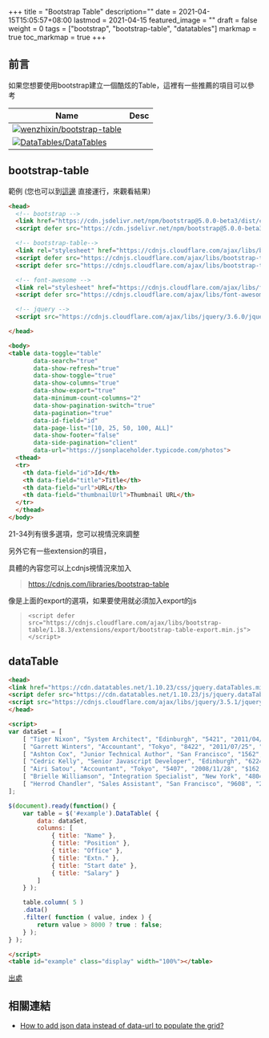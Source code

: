+++
title = "Bootstrap Table"
description=""
date = 2021-04-15T15:05:57+08:00
lastmod = 2021-04-15
featured_image = ""
draft = false
weight = 0
tags = ["bootstrap", "bootstrap-table", "datatables"]
markmap = true
toc_markmap = true
+++

## 前言

如果您想要使用bootstrap建立一個酷炫的Table，這裡有一些推薦的項目可以參考

| Name | Desc |
| ---- | ---- |
[![wenzhixin/bootstrap-table](https://github-readme-stats.vercel.app/api/pin?username=wenzhixin&repo=bootstrap-table)](https://github.com/wenzhixin/bootstrap-table) |
[![DataTables/DataTables](https://github-readme-stats.vercel.app/api/pin?username=DataTables&repo=DataTables)](https://github.com/DataTables/DataTables) |

## bootstrap-table

範例 (您也可以到[這邊](https://stackoverflow.com/a/45938210) 直接運行，來觀看結果)

```html {linenos=inline, hl_lines=["21-34"]}
<head>
  <!-- bootstrap -->
  <link href="https://cdn.jsdelivr.net/npm/bootstrap@5.0.0-beta3/dist/css/bootstrap.min.css" rel="stylesheet" integrity="sha384-eOJMYsd53ii+scO/bJGFsiCZc+5NDVN2yr8+0RDqr0Ql0h+rP48ckxlpbzKgwra6" crossorigin="anonymous">
  <script defer src="https://cdn.jsdelivr.net/npm/bootstrap@5.0.0-beta3/dist/js/bootstrap.bundle.min.js" integrity="sha384-JEW9xMcG8R+pH31jmWH6WWP0WintQrMb4s7ZOdauHnUtxwoG2vI5DkLtS3qm9Ekf" crossorigin="anonymous"></script>

  <!-- bootstrap-table-->
  <link rel="stylesheet" href="https://cdnjs.cloudflare.com/ajax/libs/bootstrap-table/1.18.3/bootstrap-table.min.css" integrity="sha512-5RNDl2gYvm6wpoVAU4J2+cMGZQeE2o4/AksK/bi355p/C31aRibC93EYxXczXq3ja2PJj60uifzcocu2Ca2FBg==" crossorigin="anonymous" />
  <script defer src="https://cdnjs.cloudflare.com/ajax/libs/bootstrap-table/1.18.3/bootstrap-table.min.js" integrity="sha512-Wm00XTqNHcGqQgiDlZVpK4QIhO2MmMJfzNJfh8wwbBC9BR0FtdJwPqDhEYy8jCfKEhWWZe/LDB6FwY7YE9QhMg==" crossorigin="anonymous"></script>
  <script defer src="https://cdnjs.cloudflare.com/ajax/libs/bootstrap-table/1.18.3/extensions/export/bootstrap-table-export.min.js" integrity="sha512-cAMZL39BuY4jWHUkLWRS+TlHzd/riowdz6RNNVI6CdKRQw1p1rDn8n34lu6pricfL0i8YXeWQIDF5Xa/HBVLRg==" crossorigin="anonymous"></script>

  <!-- font-awesome -->
  <link rel="stylesheet" href="https://cdnjs.cloudflare.com/ajax/libs/font-awesome/5.15.3/css/all.min.css" integrity="sha512-iBBXm8fW90+nuLcSKlbmrPcLa0OT92xO1BIsZ+ywDWZCvqsWgccV3gFoRBv0z+8dLJgyAHIhR35VZc2oM/gI1w==" crossorigin="anonymous" />
  <script defer src="https://cdnjs.cloudflare.com/ajax/libs/font-awesome/5.15.3/js/all.min.js" integrity="sha512-RXf+QSDCUQs5uwRKaDoXt55jygZZm2V++WUZduaU/Ui/9EGp3f/2KZVahFZBKGH0s774sd3HmrhUy+SgOFQLVQ==" crossorigin="anonymous"></script>

  <!-- jquery -->
  <script src="https://cdnjs.cloudflare.com/ajax/libs/jquery/3.6.0/jquery.min.js" integrity="sha512-894YE6QWD5I59HgZOGReFYm4dnWc1Qt5NtvYSaNcOP+u1T9qYdvdihz0PPSiiqn/+/3e7Jo4EaG7TubfWGUrMQ==" crossorigin="anonymous"></script>

</head>

<body>
<table data-toggle="table"
       data-search="true"
       data-show-refresh="true"
       data-show-toggle="true"
       data-show-columns="true"
       data-show-export="true"
       data-minimum-count-columns="2"
       data-show-pagination-switch="true"
       data-pagination="true"
       data-id-field="id"
       data-page-list="[10, 25, 50, 100, ALL]"
       data-show-footer="false"
       data-side-pagination="client"
       data-url="https://jsonplaceholder.typicode.com/photos">
  <thead>
  <tr>
    <th data-field="id">Id</th>
    <th data-field="title">Title</th>
    <th data-field="url">URL</th>
    <th data-field="thumbnailUrl">Thumbnail URL</th>
  </tr>
  </thead>
</body>
```

21-34列有很多選項，您可以視情況來調整

另外它有一些extension的項目，

具體的內容您可以上cdnjs視情況來加入

> https://cdnjs.com/libraries/bootstrap-table

像是上面的export的選項，如果要使用就必須加入export的js

> ``<script defer src="https://cdnjs.cloudflare.com/ajax/libs/bootstrap-table/1.18.3/extensions/export/bootstrap-table-export.min.js"></script>``


## dataTable

```html
<head>
<link href="https://cdn.datatables.net/1.10.23/css/jquery.dataTables.min.css" rel="stylesheet">
<script defer src="https://cdn.datatables.net/1.10.23/js/jquery.dataTables.min.js"></script>
<script src="https://cdnjs.cloudflare.com/ajax/libs/jquery/3.5.1/jquery.min.js" integrity="sha512-bLT0Qm9VnAYZDflyKcBaQ2gg0hSYNQrJ8RilYldYQ1FxQYoCLtUjuuRuZo+fjqhx/qtq/1itJ0C2ejDxltZVFg==" crossorigin="anonymous"></script>
</head>

<script>
var dataSet = [
    [ "Tiger Nixon", "System Architect", "Edinburgh", "5421", "2011/04/25", "$320,800" ],
    [ "Garrett Winters", "Accountant", "Tokyo", "8422", "2011/07/25", "$170,750" ],
    [ "Ashton Cox", "Junior Technical Author", "San Francisco", "1562", "2009/01/12", "$86,000" ],
    [ "Cedric Kelly", "Senior Javascript Developer", "Edinburgh", "6224", "2012/03/29", "$433,060" ],
    [ "Airi Satou", "Accountant", "Tokyo", "5407", "2008/11/28", "$162,700" ],
    [ "Brielle Williamson", "Integration Specialist", "New York", "4804", "2012/12/02", "$372,000" ],
    [ "Herrod Chandler", "Sales Assistant", "San Francisco", "9608", "2012/08/06", "$137,500" ],
];

$(document).ready(function() {
    var table = $('#example').DataTable( {
        data: dataSet,
        columns: [
            { title: "Name" },
            { title: "Position" },
            { title: "Office" },
            { title: "Extn." },
            { title: "Start date" },
            { title: "Salary" }
        ]
    } );

	table.column( 5 )
    .data()
    .filter( function ( value, index ) {
        return value > 8000 ? true : false;
    } );
} );

</script>
<table id="example" class="display" width="100%"></table>
```

[出處](https://editor.datatables.net/examples/api/confirmClose)


## 相關連結
- [How to add json data instead of data-url to populate the grid?](https://stackoverflow.com/a/45973096)
